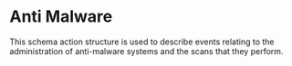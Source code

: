 # Anti Malware
This schema action structure is used to describe events relating to the administration of anti-malware systems and the scans that they perform.
